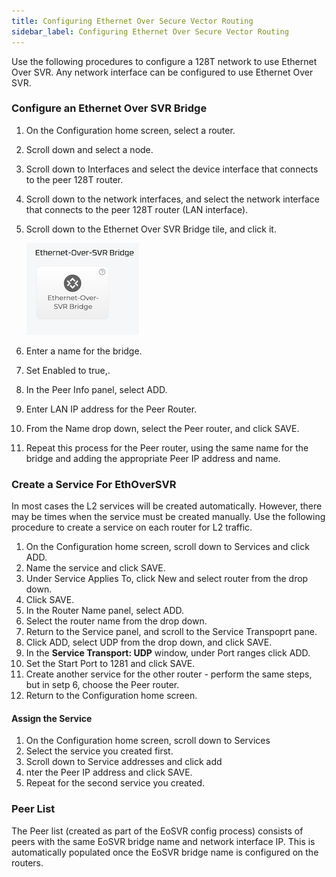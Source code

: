 ```yaml
---
title: Configuring Ethernet Over Secure Vector Routing
sidebar_label: Configuring Ethernet Over Secure Vector Routing
---
```


Use the following procedures to configure a 128T network to use Ethernet Over SVR. Any network interface can be configured to use Ethernet Over SVR. 

### Configure an Ethernet Over SVR Bridge

1. On the Configuration home screen, select a router.
2. Scroll down and select a node.
3. Scroll down to Interfaces and select the device interface that connects to the peer 128T router. 
4. Scroll down to the network interfaces, and select the network interface that connects to the peer 128T router (LAN interface).
4. Scroll down to the Ethernet Over SVR Bridge tile, and click it. 

	![Ethernet over SVR](/img/config_EthoSVR_tile.png)

5. Enter a name for the bridge. 
6. Set Enabled to true,. 
7. In the Peer Info panel, select ADD.
8. Enter LAN IP address for the Peer Router.
9. From the Name drop down, select the Peer router, and click SAVE. 
10. Repeat this process for the Peer router, using the same name for the bridge and adding the appropriate Peer IP address and name. 

### Create a Service For EthOverSVR

In most cases the L2 services will be created automatically. However, there may be times when the service must be created manually. Use the following procedure to create a service on each router for L2 traffic. 

1. On the Configuration home screen, scroll down to Services and click ADD.
2. Name the service and click SAVE.
3. Under Service Applies To, click New and select router from the drop down. 
4. Click SAVE.
5. In the Router Name panel, select ADD.
6. Select the router name from the drop down.
7. Return to the Service panel, and scroll to the Service Transpoprt pane.
8. Click ADD, select UDP from the drop down, and click SAVE. 
9. In the **Service Transport: UDP** window, under Port ranges click ADD.
10. Set the Start Port to 1281 and click SAVE.
11. Create another service for the other router - perform the same steps, but in setp 6, choose the Peer router.
12. Return to the Configuration home screen.

#### Assign the Service

1. On the Configuration home screen, scroll down to Services 
2. Select the service you created first.
3. Scroll down to Service addresses and click add
4. nter the Peer IP address and click SAVE.
5. Repeat for the second service you created. 

### Peer List

The Peer list (created as part of the EoSVR config process) consists of peers with the same EoSVR bridge name and network interface IP. This is automatically populated once the EoSVR bridge name is configured on the routers. 
